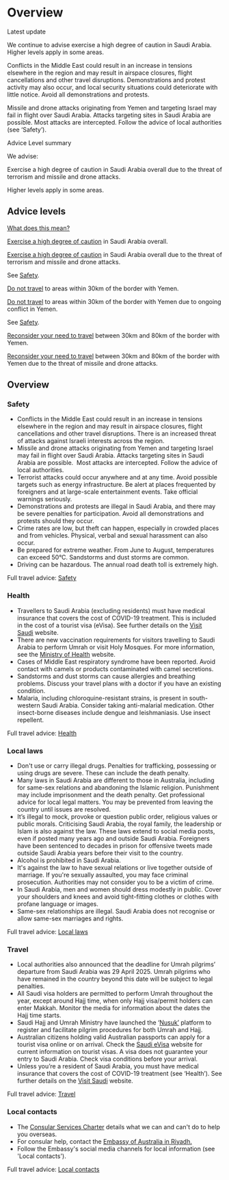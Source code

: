 # Overview

Latest update

We continue to advise exercise a high degree of caution in Saudi Arabia. Higher levels apply in some areas.   
  
Conflicts in the Middle East could result in an increase in tensions elsewhere in the region and may result in airspace closures, flight cancellations and other travel disruptions. Demonstrations and protest activity may also occur, and local security situations could deteriorate with little notice. Avoid all demonstrations and protests.   
  
Missile and drone attacks originating from Yemen and targeting Israel may fail in flight over Saudi Arabia. Attacks targeting sites in Saudi Arabia are possible. Most attacks are intercepted. Follow the advice of local authorities (see ‘Safety’).

Advice Level summary

We advise:

Exercise a high degree of caution in Saudi Arabia overall due to the threat of terrorism and missile and drone attacks.

Higher levels apply in some areas.

## Advice levels

[What does this mean?](/before-you-go/travel-advice-explained/)

[Exercise a high degree of caution](https://www.smartraveller.gov.au/consular-services/travel-advice-explained#level2) in Saudi Arabia overall.

[Exercise a high degree of caution](https://www.smartraveller.gov.au/consular-services/travel-advice-explained#level2) in Saudi Arabia overall due to the threat of terrorism and missile and drone attacks.

See [Safety](#safety).

[Do not travel](https://www.smartraveller.gov.au/consular-services/travel-advice-explained#level4) to areas within 30km of the border with Yemen.

[Do not travel](https://www.smartraveller.gov.au/consular-services/travel-advice-explained#level4) to areas within 30km of the border with Yemen due to ongoing conflict in Yemen.

See [Safety](#safety).

[Reconsider your need to travel](https://www.smartraveller.gov.au/consular-services/travel-advice-explained#level3) between 30km and 80km of the border with Yemen.

[Reconsider your need to travel](https://www.smartraveller.gov.au/consular-services/travel-advice-explained#level3) between 30km and 80km of the border with Yemen due to the threat of missile and drone attacks.

## Overview

### Safety

* Conflicts in the Middle East could result in an increase in tensions elsewhere in the region and may result in airspace closures, flight cancellations and other travel disruptions. There is an increased threat of attacks against Israeli interests across the region.
* Missile and drone attacks originating from Yemen and targeting Israel may fail in flight over Saudi Arabia. Attacks targeting sites in Saudi Arabia are possible.  Most attacks are intercepted. Follow the advice of local authorities.
* Terrorist attacks could occur anywhere and at any time. Avoid possible targets such as energy infrastructure. Be alert at places frequented by foreigners and at large-scale entertainment events. Take official warnings seriously.
* Demonstrations and protests are illegal in Saudi Arabia, and there may be severe penalties for participation. Avoid all demonstrations and protests should they occur.
* Crime rates are low, but theft can happen, especially in crowded places and from vehicles. Physical, verbal and sexual harassment can also occur.
* Be prepared for extreme weather. From June to August, temperatures can exceed 50°C. Sandstorms and dust storms are common.
* Driving can be hazardous. The annual road death toll is extremely high.

Full travel advice: [Safety](#safety)

### Health

* Travellers to Saudi Arabia (excluding residents) must have medical insurance that covers the cost of COVID-19 treatment. This is included in the cost of a tourist visa (eVisa). See further details on the [Visit Saudi](https://www.visitsaudi.com/en/help-support) website.
* There are new vaccination requirements for visitors travelling to Saudi Arabia to perform Umrah or visit Holy Mosques. For more information, see the [Ministry of Health](https://www.moh.gov.sa/en/HealthAwareness/Pilgrims_Health/Pages/default.aspx) website.
* Cases of Middle East respiratory syndrome have been reported. Avoid contact with camels or products contaminated with camel secretions.
* Sandstorms and dust storms can cause allergies and breathing problems. Discuss your travel plans with a doctor if you have an existing condition.
* Malaria, including chloroquine-resistant strains, is present in south-western Saudi Arabia. Consider taking anti-malarial medication. Other insect-borne diseases include dengue and leishmaniasis. Use insect repellent.

Full travel advice: [Health](#health)

### Local laws

* Don't use or carry illegal drugs. Penalties for trafficking, possessing or using drugs are severe. These can include the death penalty.
* Many laws in Saudi Arabia are different to those in Australia, including for same-sex relations and abandoning the Islamic religion. Punishment may include imprisonment and the death penalty. Get professional advice for local legal matters. You may be prevented from leaving the country until issues are resolved.
* It’s illegal to mock, provoke or question public order, religious values or public morals. Criticising Saudi Arabia, the royal family, the leadership or Islam is also against the law. These laws extend to social media posts, even if posted many years ago and outside Saudi Arabia. Foreigners have been sentenced to decades in prison for offensive tweets made outside Saudi Arabia years before their visit to the country.
* Alcohol is prohibited in Saudi Arabia.
* It's against the law to have sexual relations or live together outside of marriage. If you're sexually assaulted, you may face criminal prosecution. Authorities may not consider you to be a victim of crime.
* In Saudi Arabia, men and women should dress modestly in public. Cover your shoulders and knees and avoid tight-fitting clothes or clothes with profane language or images.
* Same-sex relationships are illegal. Saudi Arabia does not recognise or allow same-sex marriages and rights.

Full travel advice: [Local laws](#local-laws)

### Travel

* Local authorities also announced that the deadline for Umrah pilgrims’ departure from Saudi Arabia was 29 April 2025. Umrah pilgrims who have remained in the country beyond this date will be subject to legal penalties.
* All Saudi visa holders are permitted to perform Umrah throughout the year, except around Hajj time, when only Hajj visa/permit holders can enter Makkah. Monitor the media for information about the dates the Hajj time starts.
* Saudi Hajj and Umrah Ministry have launched the ‘[Nusuk’](https://www.nusuk.sa/) platform to register and facilitate pilgrim procedures for both Umrah and Hajj.
* Australian citizens holding valid Australian passports can apply for a tourist visa online or on arrival. Check the [Saudi eVisa](https://visa.visitsaudi.com/?_ga=2.38204960.203637712.1643716791-1500723252.1635340540) website for current information on tourist visas. A visa does not guarantee your entry to Saudi Arabia. Check visa conditions before your arrival.
* Unless you’re a resident of Saudi Arabia, you must have medical insurance that covers the cost of COVID-19 treatment (see ‘Health’). See further details on the [Visit Saudi](https://www.visitsaudi.com/en/help-support) website.

Full travel advice: [Travel](#travel)

### Local contacts

* The [Consular Services Charter](/consular-services/consular-services-charter "Consular Services Charter") details what we can and can't do to help you overseas.
* For consular help, contact the [Embassy of Australia in Riyadh.](https://saudiarabia.embassy.gov.au/ryad/home.html)
* Follow the Embassy's social media channels for local information (see 'Local contacts').

Full travel advice: [Local contacts](#local-contacts)